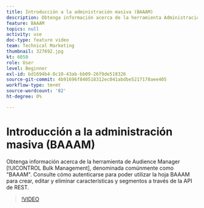 ```yaml
---
title: Introducción a la administración masiva (BAAAM)
description: Obtenga información acerca de la herramienta Administración masiva de Audience Manager, denominada comúnmente "BAAAM". Consulte cómo autenticarse para poder utilizar la hoja BAAAM para crear, editar y eliminar características y segmentos a través de la API de REST.
feature: BAAAM
topics: null
activity: use
doc-type: feature video
team: Technical Marketing
thumbnail: 327692.jpg
kt: 6050
role: User
level: Beginner
exl-id: bd1694b4-8c10-43ab-bb09-26f9de518326
source-git-commit: 4b91696f840518312ec041abdbe5217178aee405
workflow-type: tm+mt
source-wordcount: '82'
ht-degree: 0%

---
```


# Introducción a la administración masiva (BAAAM)

Obtenga información acerca de la herramienta de Audience Manager [!UICONTROL Bulk Management], denominada comúnmente como &quot;BAAAM&quot;. Consulte cómo autenticarse para poder utilizar la hoja BAAAM para crear, editar y eliminar características y segmentos a través de la API de REST.

>[!VIDEO](https://video.tv.adobe.com/v/327692/?quality=12&learn=on)
